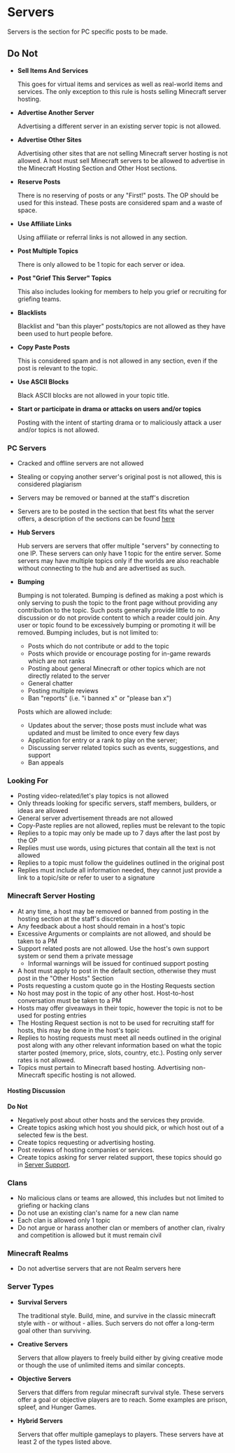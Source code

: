 # Servers

Servers is the section for PC specific posts to be made. 

## Do Not

* __Sell Items And Services__
    
  This goes for virtual items and services as well as real-world items and services. The only exception to this rule is hosts selling Minecraft server hosting.

* __Advertise Another Server__

  Advertising a different server in an existing server topic is not allowed.
      
* __Advertise Other Sites__
    
  Advertising other sites that are not selling Minecraft server hosting is not allowed. A host must sell Minecraft servers to be allowed to advertise in the Minecraft Hosting Section and Other Host sections.
    
* __Reserve Posts__

  There is no reserving of posts or any "First!" posts. The OP should be used for this instead. These posts are considered spam and a waste of space.
  
* __Use Affiliate Links__

  Using affiliate or referral links is not allowed in any section.
  
* __Post Multiple Topics__

  There is only allowed to be 1 topic for each server or idea.
  
* __Post "Grief This Server" Topics__ 

  This also includes looking for members to help you grief or recruiting for griefing teams.
  
* __Blacklists__

  Blacklist and "ban this player" posts/topics are not allowed as they have been used to hurt people before.
  
* __Copy Paste Posts__

  This is considered spam and is not allowed in any section, even if the post is relevant to the topic.

* __Use ASCII Blocks__

  Black ASCII blocks are not allowed in your topic title.
  
* __Start or participate in drama or attacks on users and/or topics__

  Posting with the intent of starting drama or to maliciously attack a user and/or topics is not allowed.
  

### PC Servers

* Cracked and offline servers are not allowed
* Stealing or copying another server's original post is not allowed, this is considered plagiarism
* Servers may be removed or banned at the staff's discretion
* Servers are to be posted in the section that best fits what the server offers, a description of the sections can be found [here](#servers:server-types)
* __Hub Servers__

  Hub servers are servers that offer multiple "servers" by connecting to one IP. These servers can only have 1 topic for the entire server. 
  Some servers may have multiple topics only if the worlds are also reachable without connecting to the hub and are advertised as such.
* __Bumping__

  Bumping is not tolerated. Bumping is defined as making a post which is only serving to push the topic to the front page without providing any contribution to the topic. Such posts generally provide little to no discussion or do not provide content to which a reader could join. Any user or topic found to be excessively bumping or promoting it will be removed. Bumping includes, but is not limited to:
  - Posts which do not contribute or add to the topic
  - Posts which provide or encourage posting for in-game rewards which are not ranks
  - Posting about general Minecraft or other topics which are not directly related to the server
  - General chatter
  - Posting multiple reviews
  - Ban "reports" (i.e. "i banned x" or "please ban x")

  Posts which are allowed include:
  - Updates about the server; those posts must include what was updated and must be limited to once every few days
  - Application for entry or a rank to play on the server; 
  - Discussing server related topics such as events, suggestions, and support
  - Ban appeals

### Looking For

* Posting video-related/let's play topics is not allowed
* Only threads looking for specific servers, staff members, builders, or ideas are allowed
* General server advertisement threads are not allowed
* Copy-Paste replies are not allowed, replies must be relevant to the topic
* Replies to a topic may only be made up to 7 days after the last post by the OP
* Replies must use words, using pictures that contain all the text is not allowed
* Replies to a topic must follow the guidelines outlined in the original post
* Replies must include all information needed, they cannot just provide a link to a topic/site or refer to user to a signature

### Minecraft Server Hosting

* At any time, a host may be removed or banned from posting in the hosting section at the staff's discretion
* Any feedback about a host should remain in a host's topic
* Excessive Arguments or complaints are not allowed, and should be taken to a PM
* Support related posts are not allowed. Use the host's own support system or send them a private message
    * Informal warnings will be issued for continued support posting
* A host must apply to post in the default section, otherwise they must post in the "Other Hosts" Section
* Posts requesting a custom quote go in the Hosting Requests section
* No host may post in the topic of any other host. Host-to-host conversation must be taken to a PM
* Hosts may offer giveaways in their topic, however the topic is not to be used for posting entries
* The Hosting Request section is not to be used for recruiting staff for hosts, this may be done in the host's topic
* Replies to hosting requests must meet all needs outlined in the original post along with any other relevant information based on what the topic starter posted (memory, price, slots, country, etc.). Posting only server rates is not allowed.
* Topics must pertain to Minecraft based hosting. Advertising non-Minecraft specific hosting is not allowed.

#### Hosting Discussion

__Do Not__

* Negatively post about other hosts and the services they provide.
* Create topics asking which host you should pick, or which host out of a selected few is the best.
* Create topics requesting or advertising hosting.
* Post reviews of hosting companies or services.
* Create topics asking for server related support, these topics should go in [Server Support](http://www.minecraftforum.net/forum/152-server-support/).

### Clans

* No malicious clans or teams are allowed, this includes but not limited to griefing or hacking clans
* Do not use an existing clan's name for a new clan name
* Each clan is allowed only 1 topic
* Do not argue or harass another clan or members of another clan, rivalry and competition is allowed but it must remain civil
 
### Minecraft Realms

* Do not advertise servers that are not Realm servers here

### Server Types
    
* __Survival Servers__

  The traditional style. Build, mine, and survive in the classic minecraft style with - or without - allies. Such servers do not offer a long-term goal other than surviving.
  
* __Creative Servers__

  Servers that allow players to freely build either by giving creative mode or though the use of unlimited items and similar concepts.
  
* __Objective Servers__

  Servers that differs from regular minecraft survival style. These servers offer a goal or objective players are to reach. Some examples are prison, spleef, and Hunger Games.
  
* __Hybrid Servers__

  Servers that offer multiple gameplays to players. These servers have at least 2 of the types listed above.
